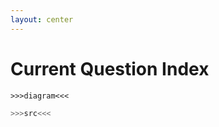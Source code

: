 ```yaml
---
layout: center
---
```


# <mdi-head-lightbulb-outline class="text-yellow-500" /> Current Question Index

```mermaid {scale: 0.5}
>>>diagram<<<
```

```purescript
>>>src<<<
```

